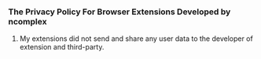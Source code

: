 ### The Privacy Policy For Browser Extensions Developed by ncomplex

1. My extensions did not send and share any user data to the developer of extension and third-party.
